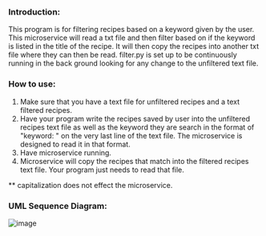 ### Introduction:

This program is for filtering recipes based on a keyword given by the user. This microservice will read a txt file and then filter based on if the keyword is listed in the title of the recipe. It will then copy the recipes into another txt file where they can then be read. filter.py is set up to be continuously running in the back ground looking for any change to the unfiltered text file. 

### How to use:

1. Make sure that you have a text file for unfiltered recipes and a text filtered recipes.
2. Have your program write the recipes saved by user into the unfiltered recipes text file as well as the keyword they are search in the format of "keyword: " on the very last line of the text file. The microservice is designed to read it in that format.
3. Have microservice running.
4. Microservice will copy the recipes that match into the filtered recipes text file. Your program just needs to read that file.

** capitalization does not effect the microservice. 

### UML Sequence Diagram:
![image](https://github.com/user-attachments/assets/26050517-83c8-47d8-9344-0d95973069bb)
   
